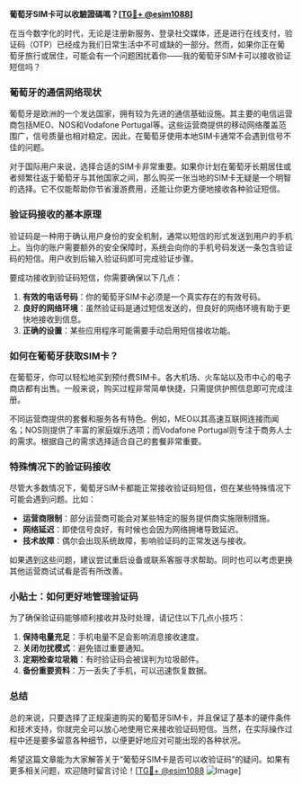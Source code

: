 **葡萄牙SIM卡可以收驗證碼嗎？[[TG💪+ @esim1088](https://t.me/s/esim1088)]**

在当今数字化的时代，无论是注册新服务、登录社交媒体，还是进行在线支付，验证码（OTP）已经成为我们日常生活中不可或缺的一部分。然而，如果你正在葡萄牙旅行或居住，可能会有一个问题困扰着你——我的葡萄牙SIM卡可以接收验证短信吗？

### 葡萄牙的通信网络现状

葡萄牙是欧洲的一个发达国家，拥有较为先进的通信基础设施。其主要的电信运营商包括MEO、NOS和Vodafone Portugal等。这些运营商提供的移动网络覆盖范围广，信号质量也相对稳定。因此，在葡萄牙使用本地SIM卡通常不会遇到信号不佳的问题。

对于国际用户来说，选择合适的SIM卡非常重要。如果你计划在葡萄牙长期居住或者频繁往返于葡萄牙与其他国家之间，那么购买一张当地的SIM卡无疑是一个明智的选择。它不仅能帮助你节省漫游费用，还能让你更方便地接收各种验证短信。

### 验证码接收的基本原理

验证码是一种用于确认用户身份的安全机制，通常以短信的形式发送到用户的手机上。当你的账户需要额外的安全保障时，系统会向你的手机号码发送一条包含验证码的短信。用户收到后输入验证码即可完成验证步骤。

要成功接收到验证码短信，你需要确保以下几点：

1. **有效的电话号码**：你的葡萄牙SIM卡必须是一个真实存在的有效号码。
2. **良好的网络环境**：虽然验证码是通过短信发送的，但良好的网络环境有助于更快地接收到信息。
3. **正确的设置**：某些应用程序可能需要手动启用短信接收功能。

### 如何在葡萄牙获取SIM卡？

在葡萄牙，你可以轻松地买到预付费SIM卡。各大机场、火车站以及市中心的电子商店都有出售。一般来说，购买过程非常简单快捷，只需提供护照信息即可完成注册。

不同运营商提供的套餐和服务各有特色。例如，MEO以其高速互联网连接而闻名；NOS则提供了丰富的家庭娱乐选项；而Vodafone Portugal则专注于商务人士的需求。根据自己的需求选择适合自己的套餐非常重要。

### 特殊情况下的验证码接收

尽管大多数情况下，葡萄牙SIM卡都能正常接收验证码短信，但在某些特殊情况下可能会遇到问题。比如：

- **运营商限制**：部分运营商可能会对某些特定的服务提供商实施限制措施。
- **网络延迟**：即使信号良好，有时候也会因为网络拥堵导致延迟。
- **技术故障**：偶尔会出现系统故障，影响验证码的正常发送与接收。

如果遇到这些问题，建议尝试重启设备或联系客服寻求帮助。同时也可以考虑更换其他运营商试试看是否有所改善。

### 小贴士：如何更好地管理验证码

为了确保验证码能够顺利接收并及时处理，请记住以下几点小技巧：

1. **保持电量充足**：手机电量不足会影响消息接收速度。
2. **关闭勿扰模式**：避免错过重要通知。
3. **定期检查垃圾箱**：有时验证码会被误判为垃圾邮件。
4. **备份重要资料**：万一丢失了手机，可以迅速恢复数据。

### 总结

总的来说，只要选择了正规渠道购买的葡萄牙SIM卡，并且保证了基本的硬件条件和技术支持，你就完全可以放心地使用它来接收验证码短信。当然，在实际操作过程中还是要多留意各种细节，以便更好地应对可能出现的各种状况。

希望这篇文章能为大家解答关于“葡萄牙SIM卡是否可以收验证码”的疑问。如果有更多相关问题，欢迎随时留言讨论！[[TG💪+ @esim1088](https://t.me/s/esim1088) ![Image](https://i.postimg.cc/4NQfJmqS/Snipaste-2025-05-13-00-14-12.png)]